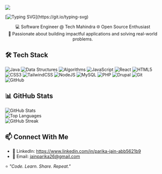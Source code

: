![](https://komarev.com/ghpvc/?username=parikajain09&color=blue&style=flat-square)

[![Typing SVG](https://readme-typing-svg.demolab.com?font=TimesNewRoman+Code&size=28&duration=700&pause=200&color=2ECC71&center=true&vCenter=true&repeat=false&width=800&lines=👋+Hi,+I'm+Parika+Jain.)](https://git.io/typing-svg)


<p align="center";style="color:blue; font-family:Georgia, serif;">💻 Software Engineer @ Tech Mahindra 🌐 Open Source Enthusiast<br>
🌱 Passionate about building impactful applications and solving real-world problems.
</p>




## 🛠️ Tech Stack  

![Java](https://img.shields.io/badge/Java-ED8B00?style=for-the-badge&logo=openjdk&logoColor=white)
![Data Structures](https://img.shields.io/badge/Data%20Structures-02569B?style=for-the-badge&logo=databricks&logoColor=white)
![Algorithms](https://img.shields.io/badge/Algorithms-FF6F00?style=for-the-badge&logo=apacheairflow&logoColor=white)
![JavaScript](https://img.shields.io/badge/JavaScript-323330?style=for-the-badge&logo=javascript&logoColor=F7DF1E)
![React](https://img.shields.io/badge/React-20232A?style=for-the-badge&logo=react&logoColor=61DAFB)
![HTML5](https://img.shields.io/badge/HTML5-E34F26?style=for-the-badge&logo=html5&logoColor=white)
![CSS3](https://img.shields.io/badge/CSS3-1572B6?style=for-the-badge&logo=css3&logoColor=white)
![TailwindCSS](https://img.shields.io/badge/TailwindCSS-38B2AC?style=for-the-badge&logo=tailwind-css&logoColor=white)
![NodeJS](https://img.shields.io/badge/Node.js-43853D?style=for-the-badge&logo=node-dot-js&logoColor=white)
![MySQL](https://img.shields.io/badge/MySQL-4479A1?style=for-the-badge&logo=mysql&logoColor=white)
![PHP](https://img.shields.io/badge/PHP-777BB4?style=for-the-badge&logo=php&logoColor=white)
![Drupal](https://img.shields.io/badge/Drupal-0678BE?style=for-the-badge&logo=drupal&logoColor=white)
![Git](https://img.shields.io/badge/Git-F05032?style=for-the-badge&logo=git&logoColor=white)
![GitHub](https://img.shields.io/badge/GitHub-100000?style=for-the-badge&logo=github&logoColor=white)




## 📊 GitHub Stats  

![GitHub Stats](https://github-readme-stats.vercel.app/api?username=parikajain09&show_icons=true&theme=tokyonight)  
![Top Languages](https://github-readme-stats.vercel.app/api/top-langs/?username=parikajain09&layout=compact&theme=tokyonight)  
![GitHub Streak](https://streak-stats.demolab.com?user=parikajain09&theme=tokyonight&hide_border=true)  



## 📫 Connect With Me  

- 💼 LinkedIn: https://www.linkedin.com/in/parika-jain-abb5621b9 
- 📧 Email: jainparika26@gmail.com  



⭐️ *"Code. Learn. Share. Repeat."*

